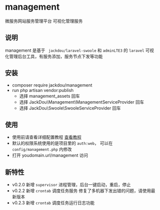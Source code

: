 # management
微服务网站服务管理平台 可视化管理服务

## 说明
management 是基于 ` jackdou/laravel-swoole`  和 `adminLTE3` 的 `laravel` 可视化管理后台工具，有服务添加，服务节点下发等功能

## 安装
- composer require jackdou/management
- run php artisan vendor:publish
    - 选择 management_assets 回车
    - 选择 JackDou\Management\ManagementServiceProvider 回车
    - 选择 JackDou\Swoole\SwooleServiceProvider 回车
## 使用
- 使用前请查看详细配置教程 [查看教程](http://www.jackdou.top)
- 默认的权限系统使用的是项目里的 `auth:web`， 可以在 `config/management.php` 内修改
- 打开 youdomain.url/management 访问
## 新特性
- v0.2.0 新增 `supervisor` 进程管理，后台一键启动，重启，停止
- v0.2.2 新增 `crontab` 调度任务服务 修复了多机器下发出错的问题，请使用最新版本
- v0.2.3 新增 `crontab` 调度任务运行日志功能
